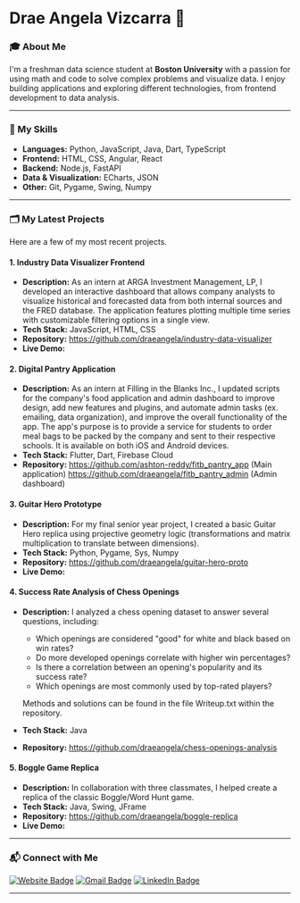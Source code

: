# Drae Angela Vizcarra 👋

### 🎓 About Me

I'm a freshman data science student at **Boston University** with a passion for using math and code to solve complex problems and visualize data. I enjoy building applications and exploring different technologies, from frontend development to data analysis.

---

### 🎯 My Skills

-   **Languages:** Python, JavaScript, Java, Dart, TypeScript
-   **Frontend:** HTML, CSS, Angular, React
-   **Backend:** Node.js, FastAPI
-   **Data & Visualization:** ECharts, JSON
-   **Other:** Git, Pygame, Swing, Numpy

---

### 🗂️ My Latest Projects

Here are a few of my most recent projects.

#### 1. Industry Data Visualizer Frontend
* **Description:** As an intern at ARGA Investment Management, LP, I developed an interactive dashboard that allows company analysts to visualize historical and forecasted data from both internal sources and the FRED database. The application features plotting multiple time series with customizable filtering options in a single view.
* **Tech Stack:** JavaScript, HTML, CSS
* **Repository:** https://github.com/draeangela/industry-data-visualizer
* **Live Demo:** 

#### 2. Digital Pantry Application
* **Description:** As an intern at Filling in the Blanks Inc., I updated scripts for the company's food application and admin dashboard to improve design, add new features and plugins, and automate admin tasks (ex. emailing, data organization), and improve the overall functionality of the app. The app's purpose is to provide a service for students to order meal bags to be packed by the company and sent to their respective schools. It is available on both iOS and Android devices.
* **Tech Stack:** Flutter, Dart, Firebase Cloud
* **Repository:** https://github.com/ashton-reddy/fitb_pantry_app (Main application) https://github.com/draeangela/fitb_pantry_admin (Admin dashboard)

#### 3. Guitar Hero Prototype
* **Description:** For my final senior year project, I created a basic Guitar Hero replica using projective geometry logic (transformations and matrix multiplication to translate between dimensions).
* **Tech Stack:** Python, Pygame, Sys, Numpy
* **Repository:** https://github.com/draeangela/guitar-hero-proto
* **Live Demo:**

#### 4. Success Rate Analysis of Chess Openings
* **Description:** I analyzed a chess opening dataset to answer several questions, including:
    * Which openings are considered "good" for white and black based on win rates?
    * Do more developed openings correlate with higher win percentages?
    * Is there a correlation between an opening's popularity and its success rate?
    * Which openings are most commonly used by top-rated players?

    Methods and solutions can be found in the file Writeup.txt within the repository.
* **Tech Stack:** Java
* **Repository:** https://github.com/draeangela/chess-openings-analysis

#### 5. Boggle Game Replica
* **Description:** In collaboration with three classmates, I helped create a replica of the classic Boggle/Word Hunt game.
* **Tech Stack:** Java, Swing, JFrame
* **Repository:** https://github.com/draeangela/boggle-replica
* **Live Demo:** 

---

### 📬 Connect with Me

<a href="[Personal Website]" target="_blank"><img src="https://img.shields.io/badge/Website-FF5722?style=for-the-badge&logo=website&logoColor=white" alt="Website Badge"/></a>
<a href="mailto:draeangela@gmail.com" target="_blank"><img src="https://img.shields.io/badge/Gmail-D14836?style=for-the-badge&logo=gmail&logoColor=white" alt="Gmail Badge"/></a>
<a href="[Linkedin]" target="_blank"><img src="https://img.shields.io/badge/LinkedIn-0077B5?style=for-the-badge&logo=linkedin&logoColor=white" alt="LinkedIn Badge"/></a>

---
